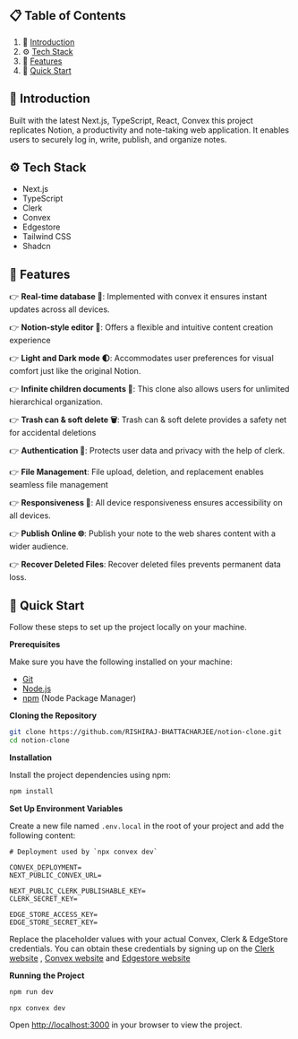 
## 📋 <a name="table">Table of Contents</a>

1. 🤖 [Introduction](#introduction)
2. ⚙️ [Tech Stack](#tech-stack)
3. 🔋 [Features](#features)
4. 🤸 [Quick Start](#quick-start)

## <a name="introduction">🤖 Introduction</a>

Built with the latest Next.js, TypeScript, React, Convex this project replicates Notion, a productivity and note-taking web application. It enables users to securely log in, write, publish, and organize notes.

## <a name="tech-stack">⚙️ Tech Stack</a>

- Next.js
- TypeScript
- Clerk
- Convex
- Edgestore
- Tailwind CSS
- Shadcn

## <a name="features">🔋 Features</a>


👉 **Real-time database 🔗**: Implemented with convex it ensures instant updates across all devices.

👉 **Notion-style editor 📝**:  Offers a flexible and intuitive content creation experience

👉 **Light and Dark mode 🌓**: Accommodates user preferences for visual comfort just like the original Notion.

👉 **Infinite children documents 🌲**: This clone also allows users for unlimited hierarchical organization.

👉 **Trash can & soft delete 🗑️**:  Trash can & soft delete provides a safety net for accidental deletions

👉 **Authentication 🔐**: Protects user data and privacy with the help of clerk.

👉 **File Management**:  File upload, deletion, and replacement enables seamless file management

👉 **Responsiveness 📱**: All device responsiveness ensures accessibility on all devices.

👉 **Publish Online 🌐**: Publish your note to the web shares content with a wider audience.

👉 **Recover Deleted Files**: Recover deleted files prevents permanent data loss.

## <a name="quick-start">🤸 Quick Start</a>

Follow these steps to set up the project locally on your machine.

**Prerequisites**

Make sure you have the following installed on your machine:

- [Git](https://git-scm.com/)
- [Node.js](https://nodejs.org/en)
- [npm](https://www.npmjs.com/) (Node Package Manager)

**Cloning the Repository**

```bash
git clone https://github.com/RISHIRAJ-BHATTACHARJEE/notion-clone.git
cd notion-clone
```

**Installation**

Install the project dependencies using npm:

```bash
npm install
```

**Set Up Environment Variables**

Create a new file named `.env.local` in the root of your project and add the following content:

```env
# Deployment used by `npx convex dev`

CONVEX_DEPLOYMENT=
NEXT_PUBLIC_CONVEX_URL=

NEXT_PUBLIC_CLERK_PUBLISHABLE_KEY=
CLERK_SECRET_KEY=

EDGE_STORE_ACCESS_KEY=
EDGE_STORE_SECRET_KEY=
```

Replace the placeholder values with your actual Convex, Clerk & EdgeStore credentials. You can obtain these credentials by signing up on the [Clerk website](https://clerk.com/) , [Convex website](https://convex.dev/) and  [Edgestore website](https://edgestore.dev/)

**Running the Project**

```bash
npm run dev
```
```bash
npx convex dev
```

Open [http://localhost:3000](http://localhost:3000) in your browser to view the project.

